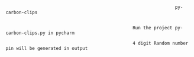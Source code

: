                                                                     py-carbon-clips


                                                    Run the project py-carbon-clips.py in pycharm
                                                    
                                                    4 digit Random number pin will be generated in output
